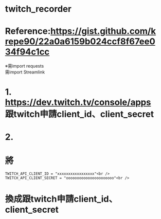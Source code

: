 # twitch_recorder
# Reference:https://gist.github.com/krepe90/22a0a6159b024ccf8f67ee034f94c1cc
※需import requests<br />
  需import Streamlink<br />
  
# 1. https://dev.twitch.tv/console/apps 跟twitch申請client_id、client_secret<br />

# 2.
# 將<br />
    TWITCH_API_CLIENT_ID = "xxxxxxxxxxxxxxxxx"<br />
    TWITCH_API_CLIENT_SECRET = "oooooooooooooooooooooo"<br />
# 換成跟twitch申請client_id、client_secret<br />


